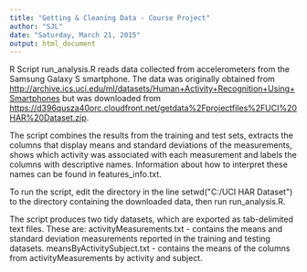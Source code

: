 ```yaml
---
title: "Getting & Cleaning Data - Course Project"
author: "SJL"
date: "Saturday, March 21, 2015"
output: html_document
---
```

R Script run_analysis.R reads data collected from accelerometers from the Samsung Galaxy S smartphone.
The data was originally obtained from http://archive.ics.uci.edu/ml/datasets/Human+Activity+Recognition+Using+Smartphones 
but was downloaded from https://d396qusza40orc.cloudfront.net/getdata%2Fprojectfiles%2FUCI%20HAR%20Dataset.zip. 

The script  combines the results from the training and test sets, extracts the columns that display means and standard deviations of the measurements, shows which activity was associated with each measurement and labels the columns with descriptive names. Information about how to interpret these names can be found in features_info.txt.

To run the script, edit the directory in the line setwd("C:/UCI HAR Dataset") to the directory containing the downloaded data, then run run_analysis.R. 

The script produces two tidy datasets, which are exported as tab-delimited text files. These are:
  activityMeasurements.txt - contains the means and standard deviation measurements reported in the       training and testing datasets.
  meansByActivitySubject.txt - contains the means of the columns from activityMeasurements by activity and subject.
